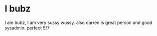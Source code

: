 # I bubz

I am bubz, I am very sussy wussy. also darren is great person and good sysadmin. perfect 5/7
